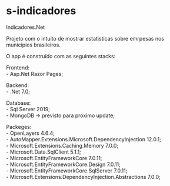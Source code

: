 # s-indicadores
Indicadores.Net

Projeto com o intuito de mostrar estatisticas sobre emrpesas nos municipios brasileiros.

O app é construído com as seguintes stacks:

Frontend:
  <br>- Asp.Net Razor Pages;
  
Backend:
  <br>- .Net 7.0;

Database:
  <br>- Sql Server 2019;
  <br>- MongoDB -> previsto para proximo update;

Packeges:
  <br>- OpenLayers 4.6.4;
  <br>- AutoMapper.Extensions.Microsoft.DependencyInjection 12.0.1;
  <br>- Microsoft.Extensions.Caching.Memory 7.0.0;
  <br>- Microsoft.Data.SqlClient 5.1.1;
  <br>- Microsoft.EntityFrameworkCore 7.0.11;
  <br>- Microsoft.EntityFrameworkCore.Design 7.0.11;
  <br>- Microsoft.EntityFrameworkCore.SqlServer 7.0.11;
  <br>- Microsoft.Extensions.DependencyInjection.Abstractions 7.0.0;
  
  




